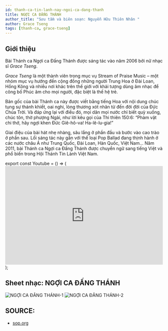```yaml
---
id: thanh-ca-tin-lanh-nay-ngoi-ca-dang-thanh
title: NGỢI CA ĐẤNG THÁNH
author_title: "Sưu tầm và biên soạn: Nguyễn Hữu Thiên Nhân "
author: Grace Tseng
tags: [thanh-ca, grace-tseng]
---
```


## Giới thiệu

Bài Thánh ca Ngợi ca Đấng Thánh được sáng tác vào năm 2006 bởi nữ nhạc sĩ *Grace Tseng*. 

*Grace Tseng* là một thành viên trong mục vụ Stream of Praise Music – một nhóm mục vụ hướng đến cộng đồng những người Trung Hoa ở Đài Loan, Hồng Kông và nhiều nơi khác trên thế giới với khải tượng dùng âm nhạc để công bố Phúc âm cho mọi người, đặc biệt là thế hệ trẻ. 

Bản gốc của bài Thánh ca này được viết bằng tiếng Hoa với nội dung chúc tụng sự thánh khiết, oai nghi, lòng thương xót nhân từ đến đời đời của Đức Chúa Trời. Và đáp ứng lại với điều đó, mọi dân mọi nước chỉ biết quỳ xuống, chúc tôn, thờ phượng Ngài, như lời kêu gọi của Thi thiên 150:6: “Phàm vật chi thở, hãy ngợi khen Đức Giê-hô-va! Ha-lê-lu-gia!” 


Giai điệu của bài hát nhẹ nhàng, sâu lắng ở phần đầu và bước vào cao trào ở phần sau. Lối sáng tác này gần với thể loại Pop Ballad đang thịnh hành ở các nước châu Á như Trung Quốc, Đài Loan, Hàn Quốc, Việt Nam… Năm 2011, bài Thánh ca Ngợi ca Đấng Thánh được chuyển ngữ sang tiếng Việt và phổ biến trong Hội Thánh Tin Lành Việt Nam. 


export const Youtube = () => (<iframe width="100%" height="315" src="https://www.youtube.com/embed/mABOnus5A3s" frameborder="0" allow="accelerometer; autoplay; encrypted-media; gyroscope; picture-in-picture" allowfullscreen></iframe>);

<Youtube/>


## Sheet nhạc: NGỢI CA ĐẤNG THÁNH

![NGỢI CA ĐẤNG THÁNH-1](https://i.imgur.com/IKimHsi.jpg)
![NGỢI CA ĐẤNG THÁNH-2](https://i.imgur.com/oSIqlMn.jpg)


## SOURCE:
* [sop.org](sop.org)
